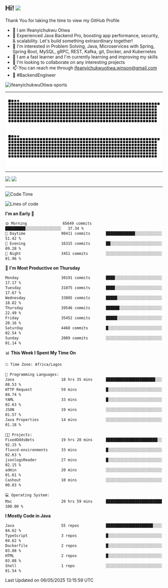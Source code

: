 <!-- BLOG-POST-LIST:START --><!-- BLOG-POST-LIST:END -->

## Hi! <img src="https://media.giphy.com/media/hvRJCLFzcasrR4ia7z/giphy.gif" width="4%"> 

Thank You for taking the time to view my GitHub Profile

- 👋 I am Ifeanyichukwu Otiwa
- 🚀 Experienced Java Backend Pro, boosting app performance, security, & scalability. Let's build something extraordinary together!
- 👀 I'm interested in Problem Solving, Java, Microservices with Spring, Spring Boot, MySQL, gRPC, REST, Kafka, git, Docker, and Kubernetes
- 🌱 I am a fast learner and I'm currently learning and improving my skills
- 💞️ I'm looking to collaborate on any interesting projects
- 📫 You can reach me through ifeanyichukwuotiwa.winson@gmail.com
- 🚀 #BackendEngineer

<p align="left" marginTop="10px"> <img src="https://komarev.com/ghpvc/?username=ifeanyichukwuOtiwa-sports&label=Profile%20views&color=0e75b6&style=for-the-badge" alt="ifeanyichukwuOtiwa-sports" /> </p>

***

<!--🐍📈SNAKEGRAPH / 🌐WEBSITE: https://github.com/Platane/snk -->
![github contribution grid snake animation](https://raw.githubusercontent.com/ifeanyichukwuOtiwa-sports/ifeanyichukwuOtiwa-sports/output/github-contribution-grid-snake-dark.svg#gh-dark-mode-only)![github contribution grid snake animation](https://raw.githubusercontent.com/ifeanyichukwuOtiwa-sports/ifeanyichukwuOtiwa-sports/output/github-contribution-grid-snake.svg#gh-light-mode-only)

***

<p float="left">
  <img float="left" src="https://github-readme-stats.vercel.app/api?username=ifeanyichukwuOtiwa-sports&count_private=true&include_all_commits=true&theme=react&show_icons=true" />
  <img float="right" src="https://github-readme-stats.vercel.app/api/top-langs/?username=ifeanyichukwuOtiwa-sports&layout=compact&show_icons=true&theme=react" /> 
</p>

***



<!--START_SECTION:waka-->
![Code Time](http://img.shields.io/badge/Code%20Time-3%2C663%20hrs-blue)

![Lines of code](https://img.shields.io/badge/From%20Hello%20World%20I%27ve%20Written-48.6%20million%20lines%20of%20code-blue)

**I'm an Early 🐤** 

```text
🌞 Morning                65649 commits       █████████░░░░░░░░░░░░░░░░   37.34 % 
🌆 Daytime                90411 commits       █████████████░░░░░░░░░░░░   51.42 % 
🌃 Evening                16315 commits       ██░░░░░░░░░░░░░░░░░░░░░░░   09.28 % 
🌙 Night                  3451 commits        ░░░░░░░░░░░░░░░░░░░░░░░░░   01.96 % 
```
📅 **I'm Most Productive on Thursday** 

```text
Monday                   30191 commits       ████░░░░░░░░░░░░░░░░░░░░░   17.17 % 
Tuesday                  31075 commits       ████░░░░░░░░░░░░░░░░░░░░░   17.67 % 
Wednesday                33085 commits       █████░░░░░░░░░░░░░░░░░░░░   18.82 % 
Thursday                 39546 commits       ██████░░░░░░░░░░░░░░░░░░░   22.49 % 
Friday                   35452 commits       █████░░░░░░░░░░░░░░░░░░░░   20.16 % 
Saturday                 4468 commits        █░░░░░░░░░░░░░░░░░░░░░░░░   02.54 % 
Sunday                   2009 commits        ░░░░░░░░░░░░░░░░░░░░░░░░░   01.14 % 
```


📊 **This Week I Spent My Time On** 

```text
🕑︎ Time Zone: Africa/Lagos

💬 Programming Languages: 
Java                     18 hrs 35 mins      ██████████████████████░░░   88.53 % 
HTTP Request             59 mins             █░░░░░░░░░░░░░░░░░░░░░░░░   04.74 % 
YAML                     33 mins             █░░░░░░░░░░░░░░░░░░░░░░░░   02.63 % 
JSON                     19 mins             ░░░░░░░░░░░░░░░░░░░░░░░░░   01.57 % 
Java Properties          14 mins             ░░░░░░░░░░░░░░░░░░░░░░░░░   01.18 % 

🐱‍💻 Projects: 
FixedOddsBets            19 hrs 20 mins      ███████████████████████░░   92.15 % 
fluxcd-environments      33 mins             █░░░░░░░░░░░░░░░░░░░░░░░░   02.63 % 
jsonlogsReader           27 mins             █░░░░░░░░░░░░░░░░░░░░░░░░   02.15 % 
admin                    20 mins             ░░░░░░░░░░░░░░░░░░░░░░░░░   01.61 % 
Cashout                  10 mins             ░░░░░░░░░░░░░░░░░░░░░░░░░   00.83 % 

💻 Operating System: 
Mac                      20 hrs 59 mins      █████████████████████████   100.00 % 
```

**I Mostly Code in Java** 

```text
Java                     55 repos            █████████████████████░░░░   84.62 % 
TypeScript               3 repos             █░░░░░░░░░░░░░░░░░░░░░░░░   04.62 % 
Dockerfile               2 repos             █░░░░░░░░░░░░░░░░░░░░░░░░   03.08 % 
HTML                     2 repos             █░░░░░░░░░░░░░░░░░░░░░░░░   03.08 % 
Shell                    1 repo              ░░░░░░░░░░░░░░░░░░░░░░░░░   01.54 % 
```




 Last Updated on 06/05/2025 13:15:59 UTC
<!--END_SECTION:waka-->

<!--
<p align="center">
![trophy](https://github-profile-trophy.vercel.app/?username=ifeanyichukwuOtiwa-sports&theme=onedark) (https://github.com/ryo-ma/github-profile-trophy)
</p>
-->

<!---
ifeanyi-otiwa/ifeanyi-otiwa is a ✨ special ✨ repository because its `README.md` (this file) appears on your GitHub profile.
You can click the Preview link to take a look at your changes.
--->
